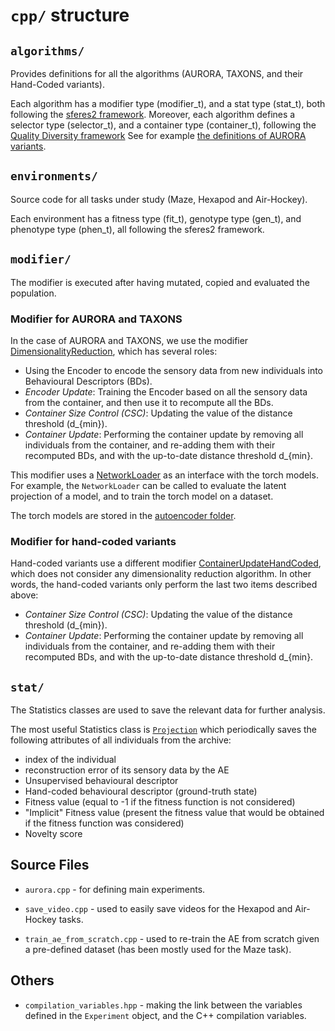 # `cpp/` structure

## `algorithms/` 

Provides definitions for all the algorithms (AURORA, TAXONS, and their Hand-Coded variants).  

Each algorithm has a modifier type (modifier_t), and a stat type (stat_t), both following the [sferes2 framework](http://sferes2.github.io/sferes2/reference.html).
Moreover, each algorithm defines a selector type (selector_t), and a container type (container_t), following the [Quality Diversity framework]()
See for example [the definitions of AURORA variants](./algorithms/aurora/definitions_aurora.hpp).

## `environments/` 

Source code for all tasks under study (Maze, Hexapod and Air-Hockey).

Each environment has a fitness type (fit_t), genotype type (gen_t), and phenotype type (phen_t), all following the sferes2 framework.
  
## `modifier/` 

The modifier is executed after having mutated, copied and evaluated the population.

### Modifier for AURORA and TAXONS

In the case of AURORA and TAXONS, we use the modifier [DimensionalityReduction](./modifier/dimensionality_reduction.hpp), which has several roles:
- Using the Encoder to encode the sensory data from new individuals into Behavioural Descriptors (BDs).
- *Encoder Update*: Training the Encoder based on all the sensory data from the container, and then use it to recompute all the BDs.
- *Container Size Control (CSC)*: Updating the value of the distance threshold (d_{min}).
- *Container Update*: Performing the container update by removing all individuals from the container, and re-adding them with their recomputed BDs, and with the up-to-date distance threshold d_{min}.

This modifier uses a [NetworkLoader](./modifier/network_loader_pytorch.hpp) as an interface with the torch models.
For example, the `NetworkLoader` can be called to evaluate the latent projection of a model, and to train the torch model on a dataset.

The torch models are stored in the [autoencoder folder](./modifier/autoencoder/).


### Modifier for hand-coded variants

Hand-coded variants use a different modifier [ContainerUpdateHandCoded](./modifier/container_update_hand_coded.hpp), which does not consider any dimensionality reduction algorithm.
In other words, the hand-coded variants only perform the last two items described above: 
- *Container Size Control (CSC)*: Updating the value of the distance threshold (d_{min}).
- *Container Update*: Performing the container update by removing all individuals from the container, and re-adding them with their recomputed BDs, and with the up-to-date distance threshold d_{min}.

## `stat/` 

The Statistics classes are used to save the relevant data for further analysis. 


The most useful Statistics class is [`Projection`](./stat/stat_projection.hpp) which periodically saves the following attributes of all individuals from the archive: 
- index of the individual
- reconstruction error of its sensory data by the AE
- Unsupervised behavioural descriptor
- Hand-coded behavioural descriptor (ground-truth state)
- Fitness value (equal to -1 if the fitness function is not considered)
- "Implicit" Fitness value (present the fitness value that would be obtained if the fitness function was considered)
- Novelty score

## Source Files

- `aurora.cpp` - for defining main experiments.

- `save_video.cpp` - used to easily save videos for the Hexapod and Air-Hockey tasks.
  
- `train_ae_from_scratch.cpp` - used to re-train the AE from scratch given a pre-defined dataset (has been mostly used for the Maze task).
  
## Others

- `compilation_variables.hpp` - making the link between the variables defined in the `Experiment` object, and the C++ compilation variables.
